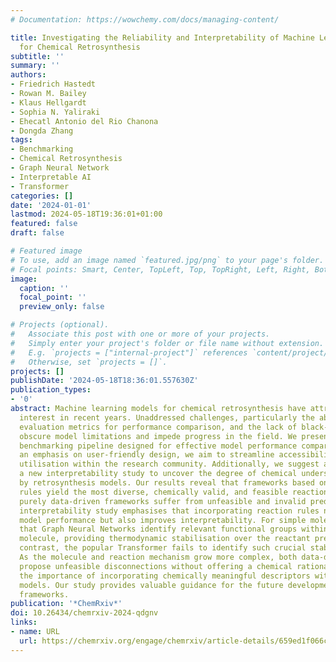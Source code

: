 ```yaml
---
# Documentation: https://wowchemy.com/docs/managing-content/

title: Investigating the Reliability and Interpretability of Machine Learning Frameworks
  for Chemical Retrosynthesis
subtitle: ''
summary: ''
authors:
- Friedrich Hastedt
- Rowan M. Bailey
- Klaus Hellgardt
- Sophia N. Yaliraki
- Ehecatl Antonio del Rio Chanona
- Dongda Zhang
tags:
- Benchmarking
- Chemical Retrosynthesis
- Graph Neural Network
- Interpretable AI
- Transformer
categories: []
date: '2024-01-01'
lastmod: 2024-05-18T19:36:01+01:00
featured: false
draft: false

# Featured image
# To use, add an image named `featured.jpg/png` to your page's folder.
# Focal points: Smart, Center, TopLeft, Top, TopRight, Left, Right, BottomLeft, Bottom, BottomRight.
image:
  caption: ''
  focal_point: ''
  preview_only: false

# Projects (optional).
#   Associate this post with one or more of your projects.
#   Simply enter your project's folder or file name without extension.
#   E.g. `projects = ["internal-project"]` references `content/project/deep-learning/index.md`.
#   Otherwise, set `projects = []`.
projects: []
publishDate: '2024-05-18T18:36:01.557630Z'
publication_types:
- '0'
abstract: Machine learning models for chemical retrosynthesis have attracted substantial
  interest in recent years. Unaddressed challenges, particularly the absence of robust
  evaluation metrics for performance comparison, and the lack of black-box interpretability,
  obscure model limitations and impede progress in the field. We present an automated
  benchmarking pipeline designed for effective model performance comparisons. With
  an emphasis on user-friendly design, we aim to streamline accessibility and facilitate
  utilisation within the research community. Additionally, we suggest and perform
  a new interpretability study to uncover the degree of chemical understanding acquired
  by retrosynthesis models. Our results reveal that frameworks based on chemical reaction
  rules yield the most diverse, chemically valid, and feasible reactions, whereas
  purely data-driven frameworks suffer from unfeasible and invalid predictions. The
  interpretability study emphasises that incorporating reaction rules not only enhances
  model performance but also improves interpretability. For simple molecules, we demonstrate
  that Graph Neural Networks identify relevant functional groups within the product
  molecule, providing thermodynamic stabilisation over the reactant precursors. In
  contrast, the popular Transformer fails to identify such crucial stabilisation.
  As the molecule and reaction mechanism grow more complex, both data-driven models
  propose unfeasible disconnections without offering a chemical rationale. We stress
  the importance of incorporating chemically meaningful descriptors within deep-learning
  models. Our study provides valuable guidance for the future development of retrosynthesis
  frameworks.
publication: '*ChemRxiv*'
doi: 10.26434/chemrxiv-2024-qdgnv
links:
- name: URL
  url: https://chemrxiv.org/engage/chemrxiv/article-details/659ed1f066c1381729263c8a
---
```

